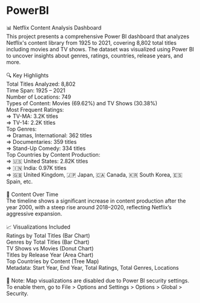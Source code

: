 # PowerBI
📊 Netflix Content Analysis Dashboard <br>
This project presents a comprehensive Power BI dashboard that analyzes Netflix's content library from 1925 to 2021, covering 8,802 total titles including movies and TV shows. The dataset was visualized using Power BI to uncover insights about genres, ratings, countries, release years, and more. <br>
<br>
🔍 Key Highlights <br>
Total Titles Analyzed: 8,802 <br>
Time Span: 1925 – 2021 <br>
Number of Locations: 749 <br>
Types of Content: Movies (69.62%) and TV Shows (30.38%) <br>
Most Frequent Ratings: <br>
=> TV-MA: 3.2K titles <br>
=> TV-14: 2.2K titles <br>
Top Genres: <br>
=> Dramas, International: 362 titles <br>
=> Documentaries: 359 titles <br>
=> Stand-Up Comedy: 334 titles <br>
Top Countries by Content Production: <br>
=> 🇺🇸 United States: 2.82K titles <br>
=> 🇮🇳 India: 0.97K titles <br>
=> 🇬🇧 United Kingdom, 🇯🇵 Japan, 🇨🇦 Canada, 🇰🇷 South Korea, 🇪🇸 Spain, etc. <br>
<br>
📅 Content Over Time <br>
The timeline shows a significant increase in content production after the year 2000, with a steep rise around 2018–2020, reflecting Netflix’s aggressive expansion. <br>
<br>
📈 Visualizations Included <br>
Ratings by Total Titles (Bar Chart) <br>
Genres by Total Titles (Bar Chart) <br>
TV Shows vs Movies (Donut Chart) <br>
Titles by Release Year (Area Chart) <br>
Top Countries by Content (Tree Map) <br>
Metadata: Start Year, End Year, Total Ratings, Total Genres, Locations <br>
<br>
🛑 Note: Map visualizations are disabled due to Power BI security settings. To enable them, go to File > Options and Settings > Options > Global > Security.
